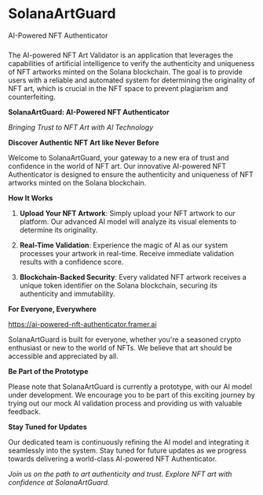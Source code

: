 # SolanaArtGuard
AI-Powered NFT Authenticator

### 
The AI-powered NFT Art Validator is an application that leverages the capabilities of artificial intelligence to verify the authenticity and uniqueness of NFT artworks minted on the Solana blockchain. The goal is to provide users with a reliable and automated system for determining the originality of NFT art, which is crucial in the NFT space to prevent plagiarism and counterfeiting.

**SolanaArtGuard: AI-Powered NFT Authenticator**

*Bringing Trust to NFT Art with AI Technology*

**Discover Authentic NFT Art like Never Before**

Welcome to SolanaArtGuard, your gateway to a new era of trust and confidence in the world of NFT art. Our innovative AI-powered NFT Authenticator is designed to ensure the authenticity and uniqueness of NFT artworks minted on the Solana blockchain.

**How It Works**

1. **Upload Your NFT Artwork**: Simply upload your NFT artwork to our platform. Our advanced AI model will analyze its visual elements to determine its originality.

2. **Real-Time Validation**: Experience the magic of AI as our system processes your artwork in real-time. Receive immediate validation results with a confidence score.

3. **Blockchain-Backed Security**: Every validated NFT artwork receives a unique token identifier on the Solana blockchain, securing its authenticity and immutability.

**For Everyone, Everywhere**

https://ai-powered-nft-authenticator.framer.ai

SolanaArtGuard is built for everyone, whether you're a seasoned crypto enthusiast or new to the world of NFTs. We believe that art should be accessible and appreciated by all.

**Be Part of the Prototype**

Please note that SolanaArtGuard is currently a prototype, with our AI model under development. We encourage you to be part of this exciting journey by trying out our mock AI validation process and providing us with valuable feedback.

**Stay Tuned for Updates**

Our dedicated team is continuously refining the AI model and integrating it seamlessly into the system. Stay tuned for future updates as we progress towards delivering a world-class AI-powered NFT Authenticator.

*Join us on the path to art authenticity and trust. Explore NFT art with confidence at SolanaArtGuard.*
